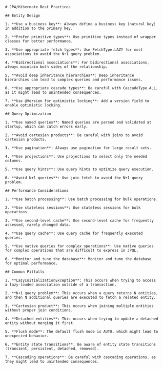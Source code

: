 
    # JPA/Hibernate Best Practices
    
    ## Entity Design
    
    1. **Use a business key**: Always define a business key (natural key) in addition to the primary key.
    
    2. **Prefer primitive types**: Use primitive types instead of wrapper classes for better performance.
    
    3. **Use appropriate fetch types**: Use FetchType.LAZY for most associations to avoid the N+1 query problem.
    
    4. **Bidirectional associations**: For bidirectional associations, always maintain both sides of the relationship.
    
    5. **Avoid deep inheritance hierarchies**: Deep inheritance hierarchies can lead to complex queries and performance issues.
    
    6. **Use appropriate cascade types**: Be careful with CascadeType.ALL, as it might lead to unintended consequences.
    
    7. **Use @Version for optimistic locking**: Add a version field to enable optimistic locking.
    
    ## Query Optimization
    
    1. **Use named queries**: Named queries are parsed and validated at startup, which can catch errors early.
    
    2. **Avoid cartesian products**: Be careful with joins to avoid cartesian products.
    
    3. **Use pagination**: Always use pagination for large result sets.
    
    4. **Use projections**: Use projections to select only the needed columns.
    
    5. **Use query hints**: Use query hints to optimize query execution.
    
    6. **Avoid N+1 queries**: Use join fetch to avoid the N+1 query problem.
    
    ## Performance Considerations
    
    1. **Use batch processing**: Use batch processing for bulk operations.
    
    2. **Use stateless sessions**: Use stateless sessions for bulk operations.
    
    3. **Use second-level cache**: Use second-level cache for frequently accessed, rarely changed data.
    
    4. **Use query cache**: Use query cache for frequently executed queries.
    
    5. **Use native queries for complex operations**: Use native queries for complex operations that are difficult to express in JPQL.
    
    6. **Monitor and tune the database**: Monitor and tune the database for optimal performance.
    
    ## Common Pitfalls
    
    1. **LazyInitializationException**: This occurs when trying to access a lazy-loaded association outside of a transaction.
    
    2. **N+1 query problem**: This occurs when a query returns N entities, and then N additional queries are executed to fetch a related entity.
    
    3. **Cartesian product**: This occurs when joining multiple entities without proper join conditions.
    
    4. **Detached entities**: This occurs when trying to update a detached entity without merging it first.
    
    5. **Flush mode**: The default flush mode is AUTO, which might lead to unexpected behavior.
    
    6. **Entity state transitions**: Be aware of entity state transitions (transient, persistent, detached, removed).
    
    7. **Cascading operations**: Be careful with cascading operations, as they might lead to unintended consequences.
    
